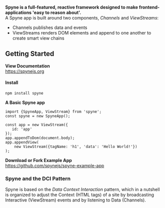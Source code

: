 **Spyne is a full-featured, reactive framework designed to make frontend-applications 'easy to reason about'.**<br/>
A Spyne app is built around two components, *Channels* and *ViewStreams*:
* Channels publishes data and events
* ViewStreams renders DOM elements and append to one another to create smart view chains


## Getting Started ##
**View Documentation**<br/>
https://spynejs.org

#### Install ##
```
npm install spyne
```
**A Basic Spyne app**
```
import {SpyneApp, ViewStream} from 'spyne';
const spyne = new SpyneApp();

const app = new ViewStream({
   id: 'app'
});
app.appendToDom(document.body);
app.appendView(
    new ViewStream({tagName: 'h1', 'data': 'Hello World!'})
);

```

**Download or Fork Example App**<br/>
https://github.com/spynejs/spyne-example-app <br>


### Spyne and the DCI Pattern ###
Spyne is based on the *Data Context Interaction* pattern, which in a nutshell is organized to adjust the Context (HTML tags) of a site by broadcasting Interactive (ViewStream) events and  by listening to Data (Channels).

